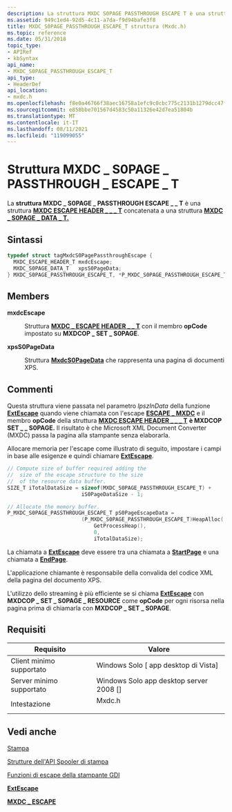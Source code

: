```yaml
---
description: La struttura MXDC S0PAGE PASSTHROUGH ESCAPE T è una struttura MXDC ESCAPE HEADER T concatenata a una struttura \_ \_ \_ \_ \_ \_ \_ MXDC \_ S0PAGE \_ DATA \_ T.
ms.assetid: 949c1ed4-92d5-4c11-a7da-f9d94bafe3f8
title: MXDC_S0PAGE_PASSTHROUGH_ESCAPE_T struttura (Mxdc.h)
ms.topic: reference
ms.date: 05/31/2018
topic_type:
- APIRef
- kbSyntax
api_name:
- MXDC_S0PAGE_PASSTHROUGH_ESCAPE_T
api_type:
- HeaderDef
api_location:
- mxdc.h
ms.openlocfilehash: f8e0a46766f38aec16758a1efc9c0cbc775c2131b1279dcc47f92ed41e77c0e2
ms.sourcegitcommit: e858bbe701567d4583c50a11326e42d7ea51804b
ms.translationtype: MT
ms.contentlocale: it-IT
ms.lasthandoff: 08/11/2021
ms.locfileid: "119099055"
---
```

# <a name="mxdc_s0page_passthrough_escape_t-structure"></a>Struttura MXDC \_ S0PAGE \_ PASSTHROUGH \_ ESCAPE \_ T

La **struttura MXDC \_ S0PAGE \_ PASSTHROUGH ESCAPE \_ \_ T** è una struttura [**MXDC ESCAPE HEADER \_ \_ \_ T**](mxdcescapeheader.md) concatenata a una struttura [**MXDC \_ S0PAGE \_ DATA \_ T.**](mxdcs0pagedata.md)

## <a name="syntax"></a>Sintassi


```C++
typedef struct tagMxdcS0PagePassthroughEscape {
  MXDC_ESCAPE_HEADER_T mxdcEscape;
  MXDC_S0PAGE_DATA_T   xpsS0PageData;
} MXDC_S0PAGE_PASSTHROUGH_ESCAPE_T, *P_MXDC_S0PAGE_PASSTHROUGH_ESCAPE_T;
```



## <a name="members"></a>Members

<dl> <dt>

**mxdcEscape**
</dt> <dd>

Struttura [**MXDC \_ ESCAPE HEADER \_ \_ T**](mxdcescapeheader.md) con il membro **opCode** impostato su **MXDCOP \_ SET \_ S0PAGE**.

</dd> <dt>

**xpsS0PageData**
</dt> <dd>

Struttura [**MxdcS0PageData**](mxdcs0pagedata.md) che rappresenta una pagina di documenti XPS.

</dd> </dl>

## <a name="remarks"></a>Commenti

Questa struttura viene passata nel parametro *lpszInData* della funzione [**ExtEscape**](/windows/desktop/api/Wingdi/nf-wingdi-extescape) quando viene chiamata con l'escape [**ESCAPE \_ MXDC**](mxdc-escape.md) e il membro **opCode** della struttura [**MXDC ESCAPE HEADER \_ \_ \_ T**](mxdcescapeheader.md) **è MXDCOP SET \_ \_ S0PAGE.** Il risultato è che Microsoft XML Document Converter (MXDC) passa la pagina alla stampante senza elaborarla.

Allocare memoria per l'escape come illustrato di seguito, impostare i campi in base alle esigenze e quindi chiamare [**ExtEscape**](/windows/desktop/api/Wingdi/nf-wingdi-extescape).


```C++
// Compute size of buffer required adding the
//  size of the escape structure to the size
//  of the resource data buffer.
SIZE_T iTotalDataSize = sizeof(MXDC_S0PAGE_PASSTHROUGH_ESCAPE_T) + 
                        iS0PageDataSize - 1;

// Allocate the memory buffer.
P_MXDC_S0PAGE_PASSTHROUGH_ESCAPE_T pS0PageEscapeData = 
                        (P_MXDC_S0PAGE_PASSTHROUGH_ESCAPE_T)HeapAlloc(
                            GetProcessHeap(),
                            0,
                            iTotalDataSize);
```



La chiamata a [**ExtEscape**](/windows/desktop/api/Wingdi/nf-wingdi-extescape) deve essere tra una chiamata a [**StartPage**](/windows/desktop/api/Wingdi/nf-wingdi-startpage) e una chiamata a [**EndPage**](/windows/desktop/api/Wingdi/nf-wingdi-endpage).

L'applicazione chiamante è responsabile della convalida del codice XML della pagina del documento XPS.

L'utilizzo dello streaming è più efficiente se si chiama [**ExtEscape**](/windows/desktop/api/Wingdi/nf-wingdi-extescape) con **MXDCOP \_ SET \_ S0PAGE \_ RESOURCE** come **opCode** per ogni risorsa nella pagina prima di chiamarla con **MXDCOP \_ SET \_ S0PAGE**.

## <a name="requirements"></a>Requisiti



| Requisito | Valore |
|-------------------------------------|-----------------------------------------------------------------------------------|
| Client minimo supportato<br/> | Windows Solo \[ app desktop di Vista\]<br/>                                    |
| Server minimo supportato<br/> | Windows Solo app desktop server 2008 \[\]<br/>                              |
| Intestazione<br/>                   | <dl> <dt>Mxdc.h</dt> </dl> |



## <a name="see-also"></a>Vedi anche

<dl> <dt>

[Stampa](printdocs-printing.md)
</dt> <dt>

[Strutture dell'API Spooler di stampa](printing-and-print-spooler-structures.md)
</dt> <dt>

[Funzioni di escape della stampante GDI](/previous-versions/windows/desktop/legacy/dd162843(v=vs.85))
</dt> <dt>

[**ExtEscape**](/windows/desktop/api/Wingdi/nf-wingdi-extescape)
</dt> <dt>

[**MXDC \_ ESCAPE**](mxdc-escape.md)
</dt> </dl>

 

